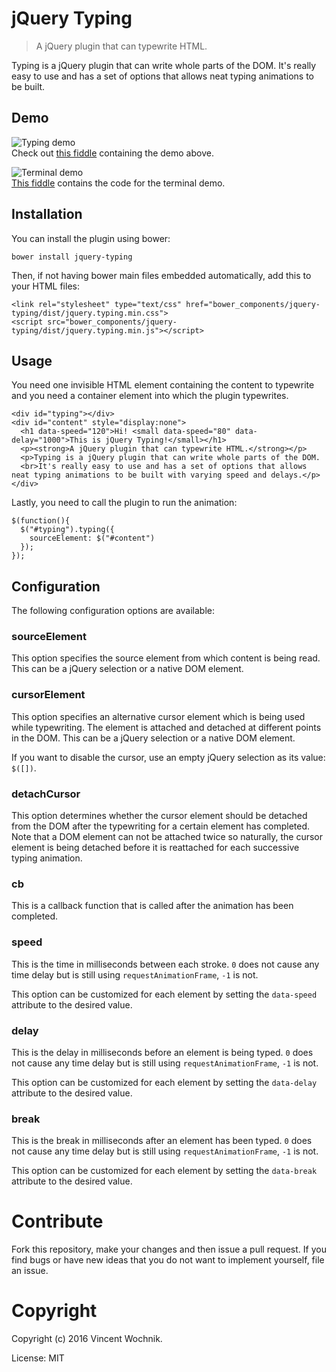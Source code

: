 # jQuery Typing

> A jQuery plugin that can typewrite HTML.

Typing is a jQuery plugin that can write whole parts of the DOM. It's really
easy to use and has a set of options that allows neat typing animations to be
built.

## Demo

![Typing demo](https://raw.githubusercontent.com/vwochnik/jquery-typing/master/demo.gif)
<br>Check out [this fiddle](https://jsfiddle.net/vwochnik/qh66c12y/8/) containing
the demo above.

![Terminal demo](https://raw.githubusercontent.com/vwochnik/jquery-typing/master/terminal.gif)
<br>[This fiddle](https://jsfiddle.net/vwochnik/7k9cj0qg/7/) contains the code for
the terminal demo.

## Installation

You can install the plugin using bower:

```
bower install jquery-typing
```

Then, if not having bower main files embedded automatically, add this to your
HTML files:

```
<link rel="stylesheet" type="text/css" href="bower_components/jquery-typing/dist/jquery.typing.min.css">
<script src="bower_components/jquery-typing/dist/jquery.typing.min.js"></script>
```

## Usage

You need one invisible HTML element containing the content to typewrite and you
need a container element into which the plugin typewrites.

```
<div id="typing"></div>
<div id="content" style="display:none">
  <h1 data-speed="120">Hi! <small data-speed="80" data-delay="1000">This is jQuery Typing!</small></h1>
  <p><strong>A jQuery plugin that can typewrite HTML.</strong></p>
  <p>Typing is a jQuery plugin that can write whole parts of the DOM.
  <br>It's really easy to use and has a set of options that allows neat typing animations to be built with varying speed and delays.</p>
</div>
```

Lastly, you need to call the plugin to run the animation:

```
$(function(){
  $("#typing").typing({
    sourceElement: $("#content")
  });
});
```

## Configuration

The following configuration options are available:

### sourceElement

This option specifies the source element from which content is being read. This
can be a jQuery selection or a native DOM element.

### cursorElement

This option specifies an alternative cursor element which is being used while
typewriting. The element is attached and detached at different points in the
DOM. This can be a jQuery selection or a native DOM element.

If you want to disable the cursor, use an empty jQuery selection as its
value: `$([])`.

### detachCursor

This option determines whether the cursor element should be detached from the
DOM after the typewriting for a certain element has completed. Note that a DOM
element can not be attached twice so naturally, the cursor element is being
detached before it is reattached for each successive typing animation.

### cb

This is a callback function that is called after the animation has been
completed.

### speed

This is the time in milliseconds between each stroke.
`0` does not cause any time delay but is still using `requestAnimationFrame`,
`-1` is not.

This option can be customized for each element by setting the `data-speed`
attribute to the desired value.

### delay

This is the delay in milliseconds before an element is being typed.
`0` does not cause any time delay but is still using `requestAnimationFrame`,
`-1` is not.

This option can be customized for each element by setting the `data-delay`
attribute to the desired value.

### break

This is the break in milliseconds after an element has been typed.
`0` does not cause any time delay but is still using `requestAnimationFrame`,
`-1` is not.

This option can be customized for each element by setting the `data-break`
attribute to the desired value.

# Contribute

Fork this repository, make your changes and then issue a pull request. If you
find bugs or have new ideas that you do not want to implement yourself, file an
issue.

# Copyright

Copyright (c) 2016 Vincent Wochnik.

License: MIT
